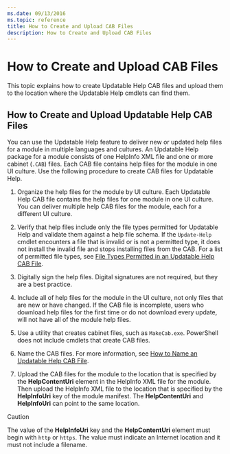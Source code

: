 ```yaml
---
ms.date: 09/13/2016
ms.topic: reference
title: How to Create and Upload CAB Files
description: How to Create and Upload CAB Files
---
```

# How to Create and Upload CAB Files

This topic explains how to create Updatable Help CAB files and upload them to the location where the
Updatable Help cmdlets can find them.

## How to Create and Upload Updatable Help CAB Files

You can use the Updatable Help feature to deliver new or updated help files for a module in multiple
languages and cultures. An Updatable Help package for a module consists of one HelpInfo XML file and
one or more cabinet (`.CAB`) files. Each CAB file contains help files for the module in one UI
culture. Use the following procedure to create CAB files for Updatable Help.

1. Organize the help files for the module by UI culture. Each Updatable Help CAB file contains the
   help files for one module in one UI culture. You can deliver multiple help CAB files for the
   module, each for a different UI culture.

1. Verify that help files include only the file types permitted for Updatable Help and validate them
   against a help file schema. If the `Update-Help` cmdlet encounters a file that is invalid or is
   not a permitted type, it does not install the invalid file and stops installing files from the
   CAB. For a list of permitted file types, see
   [File Types Permitted in an Updatable Help CAB File](./file-types-permitted-in-an-updatable-help-cab-file.md).

1. Digitally sign the help files. Digital signatures are not required, but they are a best practice.

1. Include all of help files for the module in the UI culture, not only files that are new or have
   changed. If the CAB file is incomplete, users who download help files for the first time or do
   not download every update, will not have all of the module help files.

1. Use a utility that creates cabinet files, such as `MakeCab.exe`. PowerShell does not include
   cmdlets that create CAB files.

1. Name the CAB files. For more information, see
   [How to Name an Updatable Help CAB File](./how-to-name-an-updatable-help-cab-file.md).

1. Upload the CAB files for the module to the location that is specified by the **HelpContentUri**
   element in the HelpInfo XML file for the module. Then upload the HelpInfo XML file to the
   location that is specified by the **HelpInfoUri** key of the module manifest. The
   **HelpContentUri** and **HelpInfoUri** can point to the same location.

> [!CAUTION]
> The value of the **HelpInfoUri** key and the **HelpContentUri** element must begin with `http` or
> `https`. The value must indicate an Internet location and it must not include a filename.
